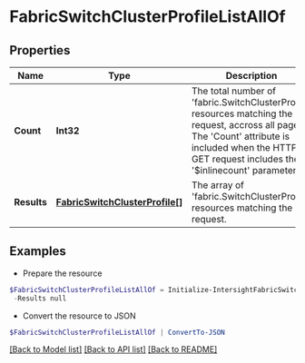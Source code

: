 # FabricSwitchClusterProfileListAllOf
## Properties

Name | Type | Description | Notes
------------ | ------------- | ------------- | -------------
**Count** | **Int32** | The total number of &#39;fabric.SwitchClusterProfile&#39; resources matching the request, accross all pages. The &#39;Count&#39; attribute is included when the HTTP GET request includes the &#39;$inlinecount&#39; parameter. | [optional] 
**Results** | [**FabricSwitchClusterProfile[]**](FabricSwitchClusterProfile.md) | The array of &#39;fabric.SwitchClusterProfile&#39; resources matching the request. | [optional] 

## Examples

- Prepare the resource
```powershell
$FabricSwitchClusterProfileListAllOf = Initialize-IntersightFabricSwitchClusterProfileListAllOf  -Count null `
 -Results null
```

- Convert the resource to JSON
```powershell
$FabricSwitchClusterProfileListAllOf | ConvertTo-JSON
```

[[Back to Model list]](../README.md#documentation-for-models) [[Back to API list]](../README.md#documentation-for-api-endpoints) [[Back to README]](../README.md)


